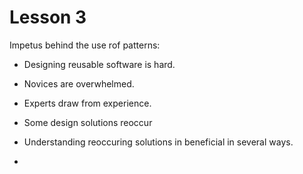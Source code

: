 # Lesson 3

Impetus behind the use rof patterns:
- Designing reusable software is hard.
- Novices are overwhelmed.
- Experts draw from experience.
- Some design solutions reoccur
- Understanding reoccuring solutions in beneficial in several ways.

- 
